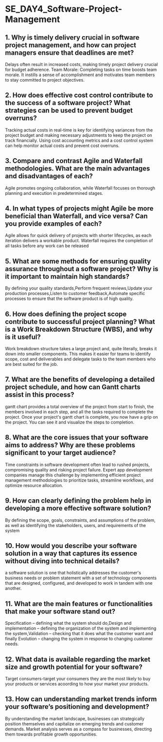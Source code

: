 # SE_DAY4_Software-Project-Management
## 1. Why is timely delivery crucial in software project management, and how can project managers ensure that deadlines are met?
Delays often result in increased costs, making timely project delivery crucial for budget adherence. Team Morale: Completing tasks on time boosts team morale. It instills a sense of accomplishment and motivates team members to stay committed to project objectives.
## 2. How does effective cost control contribute to the success of a software project? What strategies can be used to prevent budget overruns?
Tracking actual costs in real-time is key for identifying variances from the project budget and making necessary adjustments to keep the project on track financially. Using cost accounting metrics and a cost control system can help monitor actual costs and prevent cost overruns.
## 3. Compare and contrast Agile and Waterfall methodologies. What are the main advantages and disadvantages of each?
Agile promotes ongoing collaboration, while Waterfall focuses on thorough planning and execution in predetermined stages.
## 4. In what types of projects might Agile be more beneficial than Waterfall, and vice versa? Can you provide examples of each?
Agile allows for quick delivery of projects with shorter lifecycles, as each iteration delivers a workable product. Waterfall requires the completion of all tasks before any work can be released
## 5. What are some methods for ensuring quality assurance throughout a software project? Why is it important to maintain high standards?
By defining your quality standards,Perform frequent reviews,Update your production processes,Listen to customer feedback,Automate specific processes to ensure that the software product is of high quality.  
## 6. How does defining the project scope contribute to successful project planning? What is a Work Breakdown Structure (WBS), and why is it useful?
Work breakdown structure takes a large project and, quite literally, breaks it down into smaller components. This makes it easier for teams to identify scope, cost and deliverables and delegate tasks to the team members who are best suited for the job.
## 7. What are the benefits of developing a detailed project schedule, and how can Gantt charts assist in this process?
gantt chart provides a total overview of the project from start to finish, the members involved in each step, and all the tasks required to complete the project. Once your project's gantt chart is complete, you now have a grip on the project. You can see it and visualize the steps to completion.
## 8. What are the core issues that your software aims to address? Why are these problems significant to your target audience?
Time constraints in software development often lead to rushed projects, compromising quality and risking project failure. Expert app development companies manage this challenge by implementing efficient project management methodologies to prioritize tasks, streamline workflows, and optimize resource allocation.
## 9. How can clearly defining the problem help in developing a more effective software solution?
By defining the scope, goals, constraints, and assumptions of the problem, as well as identifying the stakeholders, users, and requirements of the system
## 10. How would you describe your software solution in a way that captures its essence without diving into technical details?
a software solution is one that holistically addresses the customer's business needs or problem statement with a set of technology components that are designed, configured, and developed to work in tandem with one another.
## 11. What are the main features or functionalities that make your software stand out?
Specification – defining what the system should do,Design and implementation – defining the organization of the system and implementing the system,Validation – checking that it does what the customer want and finally Evolution – changing the system in response to changing customer needs.
## 12. What data is available regarding the market size and growth potential for your software?
Target consumers-target your consumers they are the most likely to buy your products or services acoording to how your market your products.
## 13. How can understanding market trends inform your software’s positioning and development?
By understanding the market landscape, businesses can strategically position themselves and capitalize on emerging trends and customer demands. Market analysis serves as a compass for businesses, directing them towards profitable growth opportunities.
